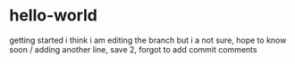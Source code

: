 # hello-world
getting started
i think i am editing the branch but 
i a not sure, hope to know soon
/
adding another line, save 2, forgot to add commit comments  
